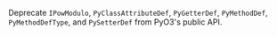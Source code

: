 Deprecate `IPowModulo`, `PyClassAttributeDef`, `PyGetterDef`, `PyMethodDef`, `PyMethodDefType`, and `PySetterDef` from PyO3's public API.
